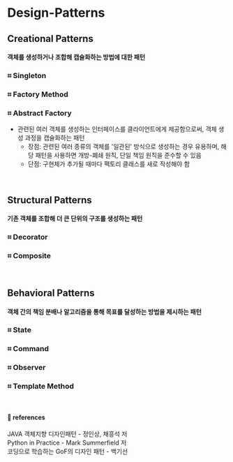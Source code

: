 # Design-Patterns
## Creational Patterns
#### 객체를 생성하거나 조합해 캡슐화하는 방법에 대한 패턴
### ⌗ Singleton

### ⌗ Factory Method

### ⌗ Abstract Factory
* 관련된 여러 객체를 생성하는 인터페이스를 클라이언트에게 제공함으로써, 객체 생성 과정을 캡슐화하는 패턴</br>
  * 장점: 관련된 여러 종류의 객체를 '일관된' 방식으로 생성하는 경우 유용하며, 해당 패턴을 사용하면 개방-폐쇄 원칙, 단일 책임 원칙을 준수할 수 있음
  * 단점: 구현체가 추가될 때마다 팩토리 클래스를 새로 작성해야 함
</br>

## Structural Patterns
#### 기존 객체를 조합해 더 큰 단위의 구조를 생성하는 패턴
### ⌗ Decorator

### ⌗ Composite


 </br>

## Behavioral Patterns
#### 객체 간의 책임 분배나 알고리즘을 통해 목표를 달성하는 방법을 제시하는 패턴
### ⌗ State

### ⌗ Command

### ⌗ Observer

### ⌗ Template Method

 </br>

#### 🔎 references
JAVA 객체지향 디자인패턴 - 정인상, 채흥석 저 </br> 
Python in Practice - Mark Summerfield 저 </br>
코딩으로 학습하는 GoF의 디자인 패턴 - 백기선
